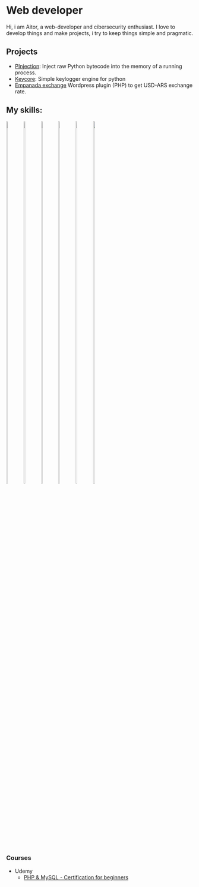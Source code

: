 # Web developer

Hi, i am Aitor, a web-developer and cibersecurity enthusiast. I love to develop things and make projects, i try to keep things simple and pragmatic.

## Projects

  - [PInjection](https://www.github.com/torswq/PInjection): Inject raw Python bytecode into the memory of a running process.
  - [Keycore](https://www.github.com/torswq/keycore): Simple keylogger engine for python
  - [Empanada exchange](https://www.github.com/torswq/empanada-exchange) Wordpress plugin (PHP) to get USD-ARS exchange rate.
 
## My skills:
<p align="">
<img width="8.5%" height= "50%" src="https://cdn.icon-icons.com/icons2/112/PNG/512/python_18894.png">
<img width="8.5%" height="50%" src="https://cdn.icon-icons.com/icons2/2415/PNG/512/html_original_wordmark_logo_icon_146478.png" >
<img width="8.5%" height="50%" src="https://cdn.icon-icons.com/icons2/2415/PNG/512/css_original_wordmark_logo_icon_146576.png">
<img width="8.5%" height= "50%" src="https://cdn.icon-icons.com/icons2/2108/PNG/512/php_icon_130857.png">
<img width="8.5%" height= "50%" src="https://cdn.icon-icons.com/icons2/2108/PNG/512/javascript_icon_130900.png">
<img width="10.5%" height= "50%" src="https://cdn.icon-icons.com/icons2/2415/PNG/512/django_plain_logo_icon_146558.png"></p>

### Courses
* Udemy
  - [PHP & MySQL - Certification for beginners](https://www.udemy.com/course/php-mysql-certification-course-for-beginners)
